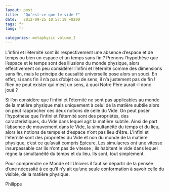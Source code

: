 ```yaml
---
layout: post
title:  "Qu'est-ce que le vide ?"
date:   2012-09-25 10:57:19 +0200
tags: fr
lang: fr

categories: metaphysic volume_I
---
```

L’infini et l’éternité sont ils respectivement une absence d’espace et de temps ou bien un espace et un temps sans fin ?
Prenons l’hypothèse que l’espace et le temps sont des illusions du monde physique, alors effectivement on peu considérer l’infini et l’éternité comme des dimensions sans fin, mais le principe de causalité universelle pose alors un souci. En effet, si sans fin il n’a pas d’objet ou de sens, il n’a justement pas de fin ! Rien ne peut exister qui n'est un sens, à quoi Notre Père aurait-il donc joué ?

Si l’on considère que l’infini et l’éternité ne sont pas applicables au monde de la matière physique mais uniquement à celui de la matière subtile alors on peut rapprocher ces deux notions de celle du Vide. On peut poser l’hypothèse que l’infini et l’éternité sont des propriétés, des caractéristiques, du Vide dans lequel agit la matière subtile. Ainsi de part l’absence de mouvement dans le Vide, la simultanéité du temps et du lieu, alors les notions de temps et d’espace n’ont pas lieu d’être. L'infini et l'éternité sont des propriétés du Vide et non du monde de la matière physique, c’est ce qu’avait compris Epicure. Les simulacres ont une vitesse insurpassable car ils n’ont pas de vitesse ; ils habitent le vide dans lequel règne la simultanéité du temps et du lieu. Ils sont, tout simplement.

Pour comprendre ce Monde et l’Univers il faut se départir de la pensée d’une nécessité à ce qu’il n’y ait qu’une seule conformation à savoir celle du visible, de la matière physique.


Philippe



<!-- 
Ce(tte) œuvre est mise à disposition selon les termes de la Licence Creative Commons Attribution - Pas d’Utilisation Commerciale 4.0 International.
-->